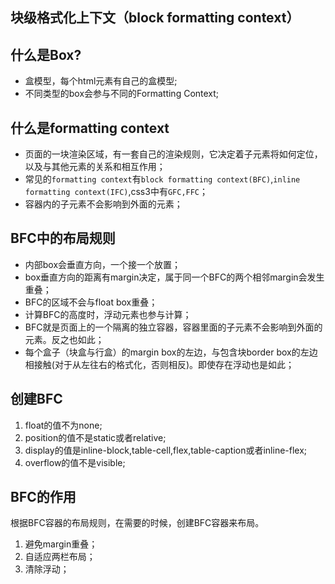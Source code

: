 ## 块级格式化上下文（block formatting context）

## 什么是Box?

* 盒模型，每个html元素有自己的盒模型;
* 不同类型的box会参与不同的Formatting Context;

## 什么是formatting context

* 页面的一块渲染区域，有一套自己的渲染规则，它决定着子元素将如何定位，以及与其他元素的关系和相互作用；
* 常见的`formatting context`有`block formatting context(BFC)`,`inline formatting context(IFC)`,css3中有`GFC,FFC`；
* 容器内的子元素不会影响到外面的元素；

## BFC中的布局规则

* 内部box会垂直方向，一个接一个放置；
* box垂直方向的距离有margin决定，属于同一个BFC的两个相邻margin会发生重叠；
* BFC的区域不会与float box重叠；
* 计算BFC的高度时，浮动元素也参与计算；
* BFC就是页面上的一个隔离的独立容器，容器里面的子元素不会影响到外面的元素。反之也如此；
* 每个盒子（块盒与行盒）的margin box的左边，与包含块border box的左边相接触(对于从左往右的格式化，否则相反)。即使存在浮动也是如此；

## 创建BFC

1. float的值不为none;
2. position的值不是static或者relative;
3. display的值是inline-block,table-cell,flex,table-caption或者inline-flex;
4. overflow的值不是visible;

## BFC的作用

根据BFC容器的布局规则，在需要的时候，创建BFC容器来布局。

1. 避免margin重叠；
2. 自适应两栏布局；
3. 清除浮动；
